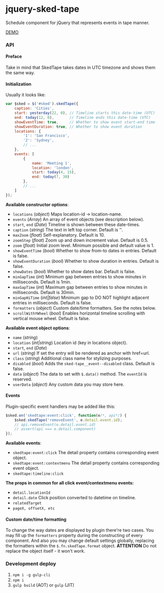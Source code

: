 # jquery-sked-tape
Schedule component for jQuery that represents events in tape manner.

[DEMO](https://lexkrstn.github.io/jquery-sked-tape/)

### API

#### Preface

Take in mind that SkedTape takes dates in UTC timezone and shows them the same way.

#### Initialization

Usually it looks like:
```javascript
var $sked = $('#sked').skedTape({
    caption: 'Cities',
    start: yesterday(22, 0), // Timeline starts this date-time (UTC)
    end: today(12, 0),       // Timeline ends this date-time (UTC)
    showEventTime: true,     // Whether to show event start-end time
    showEventDuration: true, // Whether to show event duration
    locations: {
        '1': 'San Francisco',
        '2': 'Sydney',
        // ...
    },
    events: [
        {
            name: 'Meeting 1',
            location: 'london',
            start: today(4, 15),
            end: today(7, 30)
        },
        // ...
    ]
});
```

**Available constructor options**:
- `locations` (_object_) Maps location-id -> location-name.
- `events` (_Array_) An array of event objects (see description below).
- `start`, `end` (_Date_) Timeline is shown between these date-times.
- `caption` (_string_) The text in left top corner. Default is ''.
- `maxZoom` (_float_) Self-explanatory. Default is 10.
- `zoomStep` (_float_) Zoom up and down increment value. Default is 0.5.
- `zoom` (_float_) Initial zoom level. Minimum possible and default value is 1.
- `showEventTime` (_bool_) Whether to show from-to dates in entries. Default is false.
- `showEventDuration` (_bool_) Whether to show duration in entries. Default is false.
- `showDates` (_bool_) Whether to show dates bar. Default is false.
- `minGapTime` (_int_) Minimum gap between entries to show minutes in milliseconds. Default is 1min. 
- `maxGapTime` (_int_) Maximum gap between entries to show minutes in milliseconds. Default is 30min.
- `minGapHiTime` (_int|false_) Minimum gap to DO NOT highlight adjacent entries in milliseconds. Default is false.
- `formatters` (_object_) Custom date/time formatters. See the notes below.
- `scrollWithYWheel` (_bool_) Enables horizontal timeline scrolling with vertical mouse wheel. Default is false.

**Available event object options**:
- `name` (_string_)
- `location` (_int|string_) Location id (key in locations object).
- `start`, `end` (_Date_)
- `url` (_string_) If set the entry will be rendered as anchor with href=url.
- `class` (_string_) Additional class name for stylizing purposes.
- `disabled` (_bool_) Adds the `sked-tape__event--disabled` class. Default is false.
- `data` (_object_) The data to set with `$.data()` method. The `eventId` is reserved.
- `userData` (_object_) Any custom data you may store here.

#### Events

Plugin-specific event handlers may be added like this:
```javascript
$sked.on('skedtape:event:click', function(e/*, api*/) {
    $sked.skedTape('removeEvent', e.detail.event.id);
    // api.removeEvent(e.detail.event.id)
    // assert(api === e.detail.component)
});
```

**Available events**:
- `skedtape:event:click` The detail property contains corresponding event object.
- `skedtape:event:contextmenu` The detail property contains corresponding event object.
- `skedtape:timeline:click`

**The props in common for all click event/contextmenu events:**
- `detail.locationId`
- `detail.date` Click position converted to datetime on timeline.
- `relatedTarget`
- `pageX, offsetX, etc`

#### Custom date/time formatting

To change the way dates are displayed by plugin there're two cases. You may
fill up the `formatters` property during the constructing of every component.
And also you may change default settings globally, replacing the formatters
within the `$.fn.skedTape.format` object. **ATTENTION** Do not replace the
object itself - it won't work.

### Development deploy
1. `npm i -g gulp-cli`
2. `npm i`
3. `gulp build` (AOT) or `gulp` (JIT)
